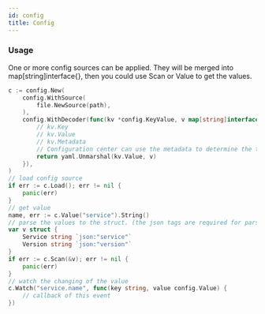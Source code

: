 ```yaml
---
id: config
title: Config
---
```


### Usage
One or more config sources can be applied. They will be merged into map[string]interface{}, then you could use Scan or Value to get the values.

```go
c := config.New(
    config.WithSource(
        file.NewSource(path),
    ),
    config.WithDecoder(func(kv *config.KeyValue, v map[string]interface{}) error {
        // kv.Key
        // kv.Value
        // kv.Metadata
        // Configuration center can use the metadata to determine the type of the config.
        return yaml.Unmarshal(kv.Value, v)
    }),
)
// load config source
if err := c.Load(); err != nil {
    panic(err)
}
// get value
name, err := c.Value("service").String()
// parse the values to the struct. (the json tags are required for parsing)
var v struct {
    Service string `json:"service"`
    Version string `json:"version"`
}
if err := c.Scan(&v); err != nil {
    panic(err)
}
// watch the changing of the value
c.Watch("service.name", func(key string, value config.Value) {
    // callback of this event
})
```
